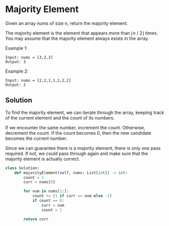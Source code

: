 # Majority Element

Given an array nums of size n, return the majority element.

The majority element is the element that appears more than ⌊n / 2⌋ times. You may assume that the majority element always exists in the array.

Example 1:

```
Input: nums = [3,2,3]
Output: 3
```

Example 2:

```
Input: nums = [2,2,1,1,1,2,2]
Output: 2
```

## Solution

To find the majority element, we can iterate through the array, keeping
track of the current element and the count of its numbers.

If we encounter the same number, increment the count. Otherwise,
decrement the count. If the count becomes 0, then the new candidate
becomes the current number.

Since we can guarantee there is a majority element, there is only one
pass required. If not, we could pass through again and make sure that
the majority element is actually correct.

```py
class Solution:
    def majorityElement(self, nums: List[int]) -> int:
        count = 1
        curr = nums[0]

        for num in nums[1:]:
            count += (1 if curr == num else -1)
            if count == 0:
                curr = num
                count = 1

        return curr
```
